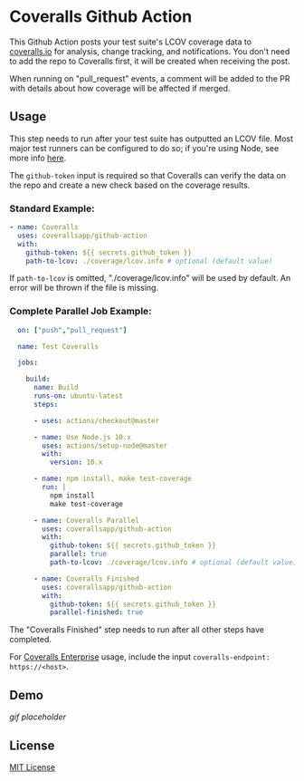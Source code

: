 # Coveralls Github Action

This Github Action posts your test suite's LCOV coverage data to [coveralls.io](https://coveralls.io) for analysis, change tracking, and notifications. You don't need to add the repo to Coveralls first, it will be created when receiving the post.

When running on "pull_request" events, a comment will be added to the PR with details about how coverage will be affected if merged.

## Usage

This step needs to run after your test suite has outputted an LCOV file. Most major test runners can be configured to do so; if you're using Node, see more info [here](https://github.com/nickmerwin/node-coveralls).

The `github-token` input is required so that Coveralls can verify the data on the repo and create a new check based on the coverage results.

### Standard Example:

```yaml
- name: Coveralls
  uses: coverallsapp/github-action
  with:
    github-token: ${{ secrets.github_token }}
    path-to-lcov: ./coverage/lcov.info # optional (default value)
```

If `path-to-lcov` is omitted, "./coverage/lcov.info" will be used by default. An error will be thrown if the file is missing.

### Complete Parallel Job Example:

```yaml
  on: ["push","pull_request"]

  name: Test Coveralls

  jobs:

    build:
      name: Build
      runs-on: ubuntu-latest
      steps:

      - uses: actions/checkout@master

      - name: Use Node.js 10.x
        uses: actions/setup-node@master
        with:
          version: 10.x

      - name: npm install, make test-coverage
        run: |
          npm install
          make test-coverage

      - name: Coveralls Parallel
        uses: coverallsapp/github-action
        with:
          github-token: ${{ secrets.github_token }}
          parallel: true
          path-to-lcov: ./coverage/lcov.info # optional (default value)

      - name: Coveralls Finished
        uses: coverallsapp/github-action
        with:
          github-token: ${{ secrets.github_token }}
          parallel-finished: true
```

The "Coveralls Finished" step needs to run after all other steps have completed.

For [Coveralls Enterprise](https://enterprise.coveralls.io) usage, include the input `coveralls-endpoint: https://<host>`.

## Demo

_gif placeholder_

## License

[MIT License](LICENSE)
